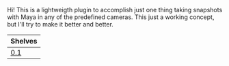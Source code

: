 Hi! This is a lightweigth plugin to accomplish just one thing taking snapshots with Maya in any of the predefined cameras. This just a working concept, but I'll try to make it better and better.

| Shelves |
| ------- |
| [0.1](https://drive.google.com/uc?id=1XxN6Xq3Pp3rknFWOHLN3-xZmn5zwvQV2&export=download) | 
